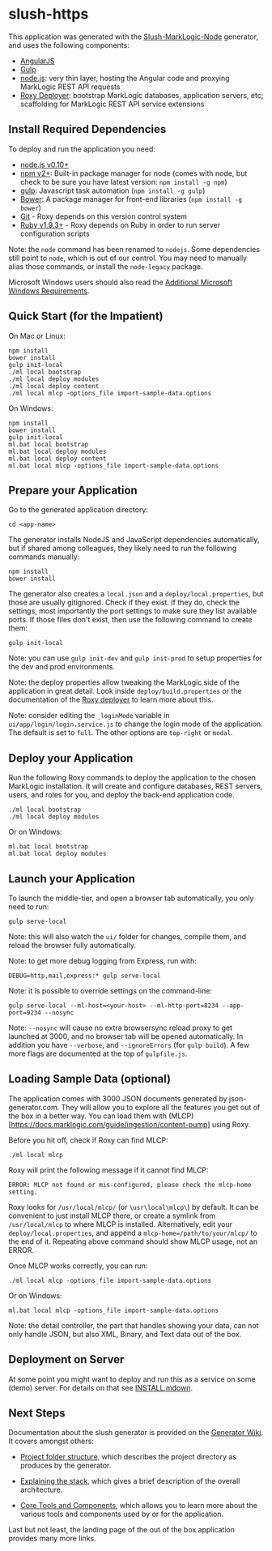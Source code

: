 # slush-https

This application was generated with the [Slush-MarkLogic-Node](https://github.com/marklogic/slush-marklogic-node)
generator, and uses the following components:

- [AngularJS](https://angularjs.org/)
- [Gulp](http://gulpjs.com/)
- [node.js](http://nodejs.org/): very thin layer, hosting the Angular code and proxying MarkLogic REST API requests
- [Roxy Deployer](https://github.com/marklogic/roxy): bootstrap MarkLogic databases, application servers, etc; scaffolding for MarkLogic REST API service extensions

## Install Required Dependencies

To deploy and run the application you need:

- [node.js v0.10+](http://nodejs.org/download/)
- [npm v2+](https://www.npmjs.com/): Built-in package manager for node (comes with
  node, but check to be sure you have latest version: `npm install -g npm`)
- [gulp](http://gulpjs.com/): Javascript task automation (`npm install -g
  gulp`)
- [Bower](http://bower.io/): A package manager for front-end libraries (`npm
  install -g bower`)
- [Git](https://git-scm.com/) - Roxy depends on this version control system
- [Ruby v1.9.3+](https://www.ruby-lang.org/en/documentation/installation/) - Roxy
  depends on Ruby in order to run server configuration scripts

Note: the `node` command has been renamed to `nodejs`. Some dependencies still point to `node`, which is out of our control.
You may need to manually alias those commands, or install the `node-legacy` package.

Microsoft Windows users should also read the [Additional Microsoft Windows Requirements](WINDOWS.mdown).

## Quick Start (for the Impatient)

On Mac or Linux:

    npm install
    bower install
    gulp init-local
    ./ml local bootstrap
    ./ml local deploy modules
    ./ml local deploy content
    ./ml local mlcp -options_file import-sample-data.options

On Windows:

    npm install
    bower install
    gulp init-local
    ml.bat local bootstrap
    ml.bat local deploy modules
    ml.bat local deploy content
    ml.bat local mlcp -options_file import-sample-data.options

## Prepare your Application

Go to the generated application directory:

    cd <app-name>

The generator installs NodeJS and JavaScript dependencies automatically,
but if shared among colleagues, they likely need to run the following commands
manually:

    npm install
    bower install

The generator also creates a `local.json` and a `deploy/local.properties`, but
those are usually gitignored. Check if they exist. If they do, check the settings,
most importantly the port settings to make sure they list available ports. If
those files don't exist, then use the following command to create them:

    gulp init-local

Note: you can use `gulp init-dev` and `gulp init-prod` to setup properties for
the dev and prod environments.

Note: the deploy properties allow tweaking the MarkLogic side of the application
in great detail. Look inside `deploy/build.properties` or the documentation of
the [Roxy deployer](https://github.com/marklogic/roxy) to learn more about this.

Note: consider editing the `_loginMode` variable in `ui/app/login/login.service.js`
to change the login mode of the application. The default is set to `full`. The
other options are `top-right` or `modal`.

## Deploy your Application

Run the following Roxy commands to deploy the application to the chosen MarkLogic
installation. It will create and configure databases, REST servers, users, and
roles for you, and deploy the back-end application code.

    ./ml local bootstrap
    ./ml local deploy modules

Or on Windows:

    ml.bat local bootstrap
    ml.bat local deploy modules

## Launch your Application

To launch the middle-tier, and open a browser tab automatically, you only need to run:

    gulp serve-local

Note: this will also watch the `ui/` folder for changes, compile them, and reload the
browser fully automatically.

Note: to get more debug logging from Express, run with:

    DEBUG=http,mail,express:* gulp serve-local

Note: it is possible to override settings on the command-line:

    gulp serve-local --ml-host=<your-host> --ml-http-port=8234 --app-port=9234 --nosync

Note: `--nosync` will cause no extra browsersync reload proxy to get launched at 3000,
and no browser tab will be opened automatically. In addition you have `--verbose`, and
`--ignoreErrors` (for `gulp build`). A few more flags are documented at the top of
`gulpfile.js`.

## Loading Sample Data (optional)

The application comes with 3000 JSON documents generated by json-generator.com. They
will allow you to explore all the features you get out of the box in a better way. You
can load them with (MLCP)[https://docs.marklogic.com/guide/ingestion/content-pump] using
Roxy.

Before you hit off, check if Roxy can find MLCP:

    ./ml local mlcp

Roxy will print the following message if it cannot find MLCP:

    ERROR: MLCP not found or mis-configured, please check the mlcp-home setting.

Roxy looks for `/usr/local/mlcp/` (or `\usr\local\mlcp\`) by default. It can be
convenient to just install MLCP there, or create a symlink from `/usr/local/mlcp`
to where MLCP is installed. Alternatively, edit your `deploy/local.properties`, and
append a `mlcp-home=/path/to/your/mlcp/` to the end of it. Repeating above command
should show MLCP usage, not an ERROR.

Once MLCP works correctly, you can run:

    ./ml local mlcp -options_file import-sample-data.options

Or on Windows:

    ml.bat local mlcp -options_file import-sample-data.options

Note: the detail controller, the part that handles showing your data, can not only
handle JSON, but also XML, Binary, and Text data out of the box.

## Deployment on Server

At some point you might want to deploy and run this as a service on some
(demo) server. For details on that see [INSTALL.mdown](INSTALL.mdown).

## Next Steps

Documentation about the slush generator is provided on the [Generator Wiki](https://github.com/marklogic/slush-marklogic-node/wiki). It covers amongst others:

- [Project folder structure](https://github.com/marklogic/slush-marklogic-node/wiki/Project-folder-structure), which describes the project directory as produces by the generator.

- [Explaining the stack](https://github.com/marklogic/slush-marklogic-node/wiki/Explaining-the-stack), which gives a brief description of the overall architecture.

- [Core Tools and Components](https://github.com/marklogic/slush-marklogic-node/wiki/Core-Tools-and-Components), which allows you to learn more about the various tools and components used by or for the application.

Last but not least, the landing page of the out of the box application provides many more links.
